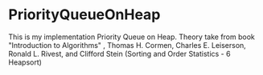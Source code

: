 # PriorityQueueOnHeap

This is my implementation Priority Queue on Heap.
Theory take from book "Introduction to Algorithms" ,
Thomas H. Cormen, Charles E. Leiserson, Ronald L. Rivest, and Clifford Stein
(Sorting and Order Statistics - 6 Heapsort)
